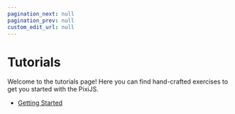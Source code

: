 ```yaml
---
pagination_next: null
pagination_prev: null
custom_edit_url: null
---
```


# Tutorials

Welcome to the tutorials page! Here you can find hand-crafted exercises to get you started with the PixiJS.

- [Getting Started](./getting-started.md)